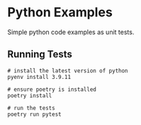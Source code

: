 # Python Examples

Simple python code examples as unit tests.

## Running Tests

```shell
# install the latest version of python
pyenv install 3.9.11

# ensure poetry is installed
poetry install

# run the tests
poetry run pytest
```